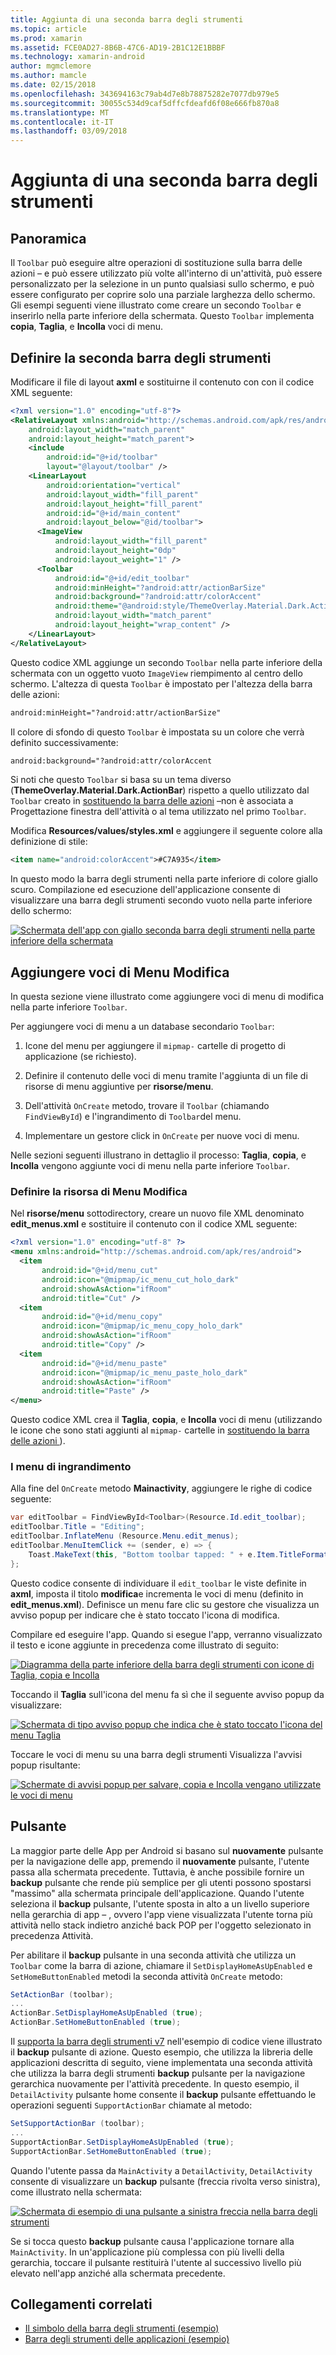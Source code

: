 ```yaml
---
title: Aggiunta di una seconda barra degli strumenti
ms.topic: article
ms.prod: xamarin
ms.assetid: FCE0AD27-8B6B-47C6-AD19-2B1C12E1BBBF
ms.technology: xamarin-android
author: mgmclemore
ms.author: mamcle
ms.date: 02/15/2018
ms.openlocfilehash: 343694163c79ab4d7e8b78875282e7077db979e5
ms.sourcegitcommit: 30055c534d9caf5dffcfdeafd6f08e666fb870a8
ms.translationtype: MT
ms.contentlocale: it-IT
ms.lasthandoff: 03/09/2018
---
```

# <a name="adding-a-second-toolbar"></a>Aggiunta di una seconda barra degli strumenti


## <a name="overview"></a>Panoramica 

Il `Toolbar` può eseguire altre operazioni di sostituzione sulla barra delle azioni &ndash; e può essere utilizzato più volte all'interno di un'attività, può essere personalizzato per la selezione in un punto qualsiasi sullo schermo, e può essere configurato per coprire solo una parziale larghezza dello schermo. Gli esempi seguenti viene illustrato come creare un secondo `Toolbar` e inserirlo nella parte inferiore della schermata. Questo `Toolbar` implementa **copia**, **Taglia**, e **Incolla** voci di menu. 


## <a name="define-the-second-toolbar"></a>Definire la seconda barra degli strumenti 

Modificare il file di layout **axml** e sostituirne il contenuto con con il codice XML seguente:

```xml
<?xml version="1.0" encoding="utf-8"?>
<RelativeLayout xmlns:android="http://schemas.android.com/apk/res/android"
    android:layout_width="match_parent"
    android:layout_height="match_parent">
    <include
        android:id="@+id/toolbar"
        layout="@layout/toolbar" />
    <LinearLayout
        android:orientation="vertical"
        android:layout_width="fill_parent"
        android:layout_height="fill_parent"
        android:id="@+id/main_content"
        android:layout_below="@id/toolbar">
      <ImageView
          android:layout_width="fill_parent"
          android:layout_height="0dp"
          android:layout_weight="1" />
      <Toolbar
          android:id="@+id/edit_toolbar"
          android:minHeight="?android:attr/actionBarSize"
          android:background="?android:attr/colorAccent"
          android:theme="@android:style/ThemeOverlay.Material.Dark.ActionBar"
          android:layout_width="match_parent"
          android:layout_height="wrap_content" />
    </LinearLayout>
</RelativeLayout>
```

Questo codice XML aggiunge un secondo `Toolbar` nella parte inferiore della schermata con un oggetto vuoto `ImageView` riempimento al centro dello schermo. L'altezza di questa `Toolbar` è impostato per l'altezza della barra delle azioni: 

```xml
android:minHeight="?android:attr/actionBarSize"
```

Il colore di sfondo di questo `Toolbar` è impostata su un colore che verrà definito successivamente:

```xml
android:background="?android:attr/colorAccent
```

Si noti che questo `Toolbar` si basa su un tema diverso (**ThemeOverlay.Material.Dark.ActionBar**) rispetto a quello utilizzato dal `Toolbar` creato in [sostituendo la barra delle azioni](~/android/user-interface/controls/tool-bar/replacing-the-action-bar.md) &ndash;non è associata a Progettazione finestra dell'attività o al tema utilizzato nel primo `Toolbar`.

Modifica **Resources/values/styles.xml** e aggiungere il seguente colore alla definizione di stile: 

```xml
<item name="android:colorAccent">#C7A935</item>
```

In questo modo la barra degli strumenti nella parte inferiore di colore giallo scuro. Compilazione ed esecuzione dell'applicazione consente di visualizzare una barra degli strumenti secondo vuoto nella parte inferiore dello schermo: 

[![Schermata dell'app con giallo seconda barra degli strumenti nella parte inferiore della schermata](adding-a-second-toolbar-images/01-second-toolbar-sml.png)](adding-a-second-toolbar-images/01-second-toolbar.png#lightbox)


 
## <a name="add-edit-menu-items"></a>Aggiungere voci di Menu Modifica 

In questa sezione viene illustrato come aggiungere voci di menu di modifica nella parte inferiore `Toolbar`. 

Per aggiungere voci di menu a un database secondario `Toolbar`: 

1.  Icone del menu per aggiungere il `mipmap-` cartelle di progetto di applicazione (se richiesto).

2.  Definire il contenuto delle voci di menu tramite l'aggiunta di un file di risorse di menu aggiuntive per **risorse/menu**. 

3.  Dell'attività `OnCreate` metodo, trovare il `Toolbar` (chiamando `FindViewById`) e l'ingrandimento di `Toolbar`del menu.

4.  Implementare un gestore click in `OnCreate` per nuove voci di menu. 

Nelle sezioni seguenti illustrano in dettaglio il processo: **Taglia**, **copia**, e **Incolla** vengono aggiunte voci di menu nella parte inferiore `Toolbar`. 



### <a name="define-the-edit-menu-resource"></a>Definire la risorsa di Menu Modifica

Nel **risorse/menu** sottodirectory, creare un nuovo file XML denominato **edit_menus.xml** e sostituire il contenuto con il codice XML seguente:

```xml
<?xml version="1.0" encoding="utf-8" ?>
<menu xmlns:android="http://schemas.android.com/apk/res/android">
  <item
       android:id="@+id/menu_cut"
       android:icon="@mipmap/ic_menu_cut_holo_dark"
       android:showAsAction="ifRoom"
       android:title="Cut" />
  <item
       android:id="@+id/menu_copy"
       android:icon="@mipmap/ic_menu_copy_holo_dark"
       android:showAsAction="ifRoom"
       android:title="Copy" />
  <item
       android:id="@+id/menu_paste"
       android:icon="@mipmap/ic_menu_paste_holo_dark"
       android:showAsAction="ifRoom"
       android:title="Paste" />
</menu>
```

Questo codice XML crea il **Taglia**, **copia**, e **Incolla** voci di menu (utilizzando le icone che sono stati aggiunti al `mipmap-` cartelle in [sostituendo la barra delle azioni ](~/android/user-interface/controls/tool-bar/replacing-the-action-bar.md)).



### <a name="inflate-the-menus"></a>I menu di ingrandimento

Alla fine del `OnCreate` metodo **Mainactivity**, aggiungere le righe di codice seguente: 

```csharp
var editToolbar = FindViewById<Toolbar>(Resource.Id.edit_toolbar);
editToolbar.Title = "Editing";
editToolbar.InflateMenu (Resource.Menu.edit_menus);
editToolbar.MenuItemClick += (sender, e) => {
    Toast.MakeText(this, "Bottom toolbar tapped: " + e.Item.TitleFormatted, ToastLength.Short).Show();
};
```

Questo codice consente di individuare il `edit_toolbar` le viste definite in **axml**, imposta il titolo **modifica**e incrementa le voci di menu (definito in **edit_menus.xml**). Definisce un menu fare clic su gestore che visualizza un avviso popup per indicare che è stato toccato l'icona di modifica. 

Compilare ed eseguire l'app. Quando si esegue l'app, verranno visualizzato il testo e icone aggiunte in precedenza come illustrato di seguito: 

[![Diagramma della parte inferiore della barra degli strumenti con icone di Taglia, copia e Incolla](adding-a-second-toolbar-images/02-bottom-toolbar-sml.png)](adding-a-second-toolbar-images/02-bottom-toolbar.png#lightbox)

Toccando il **Taglia** sull'icona del menu fa sì che il seguente avviso popup da visualizzare: 

[![Schermata di tipo avviso popup che indica che è stato toccato l'icona del menu Taglia](adding-a-second-toolbar-images/03-bottom-tapped-sml.png)](adding-a-second-toolbar-images/03-bottom-tapped.png#lightbox)

Toccare le voci di menu su una barra degli strumenti Visualizza l'avvisi popup risultante: 

[![Schermate di avvisi popup per salvare, copia e Incolla vengano utilizzate le voci di menu](adding-a-second-toolbar-images/04-menu-action-sml.png)](adding-a-second-toolbar-images/04-menu-action.png#lightbox)



## <a name="the-up-button"></a>Pulsante 

La maggior parte delle App per Android si basano sul **nuovamente** pulsante per la navigazione delle app, premendo il **nuovamente** pulsante, l'utente passa alla schermata precedente.
Tuttavia, è anche possibile fornire un **backup** pulsante che rende più semplice per gli utenti possono spostarsi "massimo" alla schermata principale dell'applicazione. Quando l'utente seleziona il **backup** pulsante, l'utente sposta in alto a un livello superiore nella gerarchia di app &ndash; , ovvero l'app viene visualizzata l'utente torna più attività nello stack indietro anziché back POP per l'oggetto selezionato in precedenza Attività. 

Per abilitare il **backup** pulsante in una seconda attività che utilizza un `Toolbar` come la barra di azione, chiamare il `SetDisplayHomeAsUpEnabled` e `SetHomeButtonEnabled` metodi la seconda attività `OnCreate` metodo:

```csharp
SetActionBar (toolbar);
...
ActionBar.SetDisplayHomeAsUpEnabled (true);
ActionBar.SetHomeButtonEnabled (true);
```

Il [supporta la barra degli strumenti v7](https://developer.xamarin.com/samples/monodroid/Supportv7/AppCompat/Toolbar/) nell'esempio di codice viene illustrato il **backup** pulsante di azione. Questo esempio, che utilizza la libreria delle applicazioni descritta di seguito, viene implementata una seconda attività che utilizza la barra degli strumenti **backup** pulsante per la navigazione gerarchica nuovamente per l'attività precedente. In questo esempio, il `DetailActivity` pulsante home consente il **backup** pulsante effettuando le operazioni seguenti `SupportActionBar` chiamate al metodo: 

```csharp
SetSupportActionBar (toolbar);
...
SupportActionBar.SetDisplayHomeAsUpEnabled (true);
SupportActionBar.SetHomeButtonEnabled (true);
```

Quando l'utente passa da `MainActivity` a `DetailActivity`, `DetailActivity` consente di visualizzare un **backup** pulsante (freccia rivolta verso sinistra), come illustrato nella schermata:

[![Schermata di esempio di una pulsante a sinistra freccia nella barra degli strumenti](adding-a-second-toolbar-images/05-up-button-sml.png)](adding-a-second-toolbar-images/05-up-button.png#lightbox)

Se si tocca questo **backup** pulsante causa l'applicazione tornare alla `MainActivity`. In un'applicazione più complessa con più livelli della gerarchia, toccare il pulsante restituirà l'utente al successivo livello più elevato nell'app anziché alla schermata precedente. 



## <a name="related-links"></a>Collegamenti correlati

- [Il simbolo della barra degli strumenti (esempio)](https://developer.xamarin.com/samples/monodroid/android5.0/Toolbar/)
- [Barra degli strumenti delle applicazioni (esempio)](https://developer.xamarin.com/samples/monodroid/Supportv7/AppCompat/Toolbar/)
